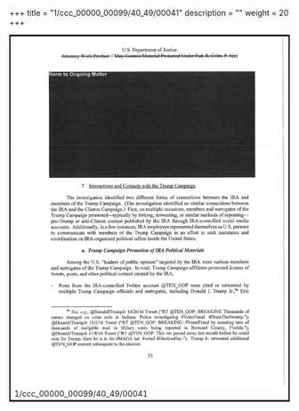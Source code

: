 +++
title = "1/ccc_00000_00099/40_49/00041"
description = ""
weight = 20
+++

<table style="border:2px solid black;max-width:800px;max-height:800px;" 
><tr><td>
<img class="center-fit-jpg"
src="/jpg_/jpg_mueller_report_searchable_041.jpg">
1/ccc_00000_00099/40_49/00041
</img></td></tr></table>
